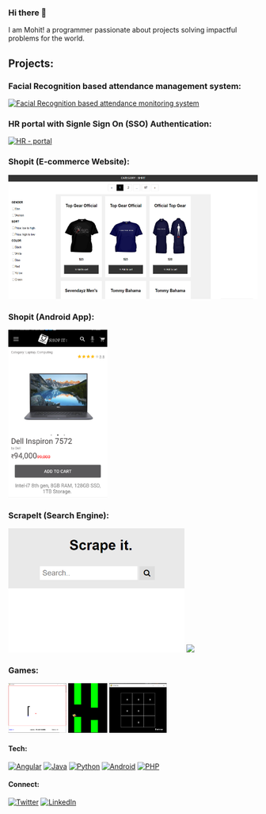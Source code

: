 ### Hi there 👋
I am Mohit! a programmer passionate about projects solving impactful problems for the world.


<h2>Projects:</h2>

<h3>Facial Recognition based attendance management system: </h3>
<a href="https://github.com/MohitSinghvi/faceId-attendance-ui"  >
  <img src="https://github.com/MohitSinghvi/MohitSinghvi/assets/35193178/848e216f-9a68-4ae3-813a-163cf2ee83a1"          
                                                          height="250" title="Facial Recognition based attendance monitoring system">
</a>
<br>
<h3>HR portal with Signle Sign On (SSO) Authentication:</h3>
<a href="https://github.com/MohitSinghvi/hr-portal-gs" >
<img  height="300" alt="HR - portal" src="https://github.com/MohitSinghvi/MohitSinghvi/assets/35193178/73180b1d-7681-4929-9aee-2ea38664599c" title="HR - portal"></a>      

<h3>Shopit (E-commerce Website):</h3>
<a href="https://github.com/MohitSinghvi/ShopItWeb"  ><img src="https://github.com/MohitSinghvi/ShopItWeb/raw/master/Screenshots/resultpage.PNG?raw=true"          
                                                          height="250" title="Shopit (E-commerce Website)"></a>


  <h3>Shopit (Android App):</h3>
   <a href="https://github.com/MohitSinghvi/ShopitApp" ><img src="https://github.com/MohitSinghvi/ShopitApp/raw/master/Screenshots/ShopitApp-01.png?raw=true"         
                                                          width="200" title="Shopit App"></a>


  <h3>ScrapeIt (Search Engine):</h3>
  <a href="https://github.com/MohitSinghvi/Scraper-and-Searcher" ><img src="https://github.com/MohitSinghvi/Scraper-and-Searcher/raw/master/Screenshots/main-page.PNG?raw=true" 
                                                          height="250" title="Basic Search Engine"></a>

<img  width="400" src="https://github.com/MohitSinghvi/MohitSinghvi/assets/35193178/ac5818e2-5881-4ebd-8cbe-ada9182c1ff7">


 <h3>Games:</h3>                       
 <a href="https://github.com/MohitSinghvi/The-Snake" ><img src="https://github.com/MohitSinghvi/The-Snake/raw/master/Snake_screenshot.PNG?raw=true"  height="100" 
                                                          title="The Snake"></a>
 <a href="https://github.com/MohitSinghvi/Flappy-Bird" ><img src="https://github.com/MohitSinghvi/Flappy-Bird/raw/master/Flappy-Screenshot.PNG?raw=true"  height="100"
                                                            title="Flappy Bird"></a>
 <a href="https://github.com/MohitSinghvi/TicTacToe" ><img src="https://github.com/MohitSinghvi/TicTacToe/raw/master/tictactoeScreenshot.PNG?raw=true"  height="100"
                                                          title="TicTacToe"></a>
<!-- <a href="https://github.com/MohitSinghvi/Mario" ><img src="https://github.com/MohitSinghvi/Mario/raw/master/mario_screenshot.PNG?raw=true"  height="100"
                                                      title="Mario"></a>
-->
<h4>Tech:</h4>
<a href="#" ><img src="https://angular.io/assets/images/logos/angular/angular.png" height="30" title="Angular"></a>
<a href="#" ><img src="https://plumbr.io/app/uploads/2019/06/java.png" height="30" title="Java"></a>
  <a href="#" ><img src="https://cdn3.iconfinder.com/data/icons/logos-and-brands-adobe/512/267_Python-512.png" height="30"
                                                  title="Python"></a>
  <a href="#" ><img src="https://source.android.com/setup/images/Android_symbol_green_RGB.png" height="30"
                                                  title="Android"></a>
  <a href="#" ><img src="https://www.php.net/images/logos/php-logo.svg" height="25"
                                                  title="PHP"></a>
                                               
<h4>Connect:</h4>

<a href="https://twitter.com/mohitsinghvi_" target="_blank" ><img src="https://cdn.iconscout.com/icon/free/png-256/twitter-213-569318.png"  height="25"
                                                  title="Twitter"></a>  <a href="https://www.linkedin.com/in/imohitsinghvi" ><img src = "https://content.linkedin.com/content/dam/me/business/en-us/amp/brand-site/v2/bg/LI-Bug.svg.original.svg" height="25" title="LinkedIn"></a>
                                                  
                                                  
</br>

<!--
**MohitSinghvi/MohitSinghvi** is a ✨ _special_ ✨ repository because its `README.md` (this file) appears on your GitHub profile.

Here are some ideas to get you started:

- 🔭 I’m currently working on ...
- 🌱 I’m currently learning ...
- 👯 I’m looking to collaborate on ...
- 🤔 I’m looking for help with ...
- 💬 Ask me about ...
- 📫 How to reach me: ...
- 😄 Pronouns: ...
- ⚡ Fun fact: ...
-->
